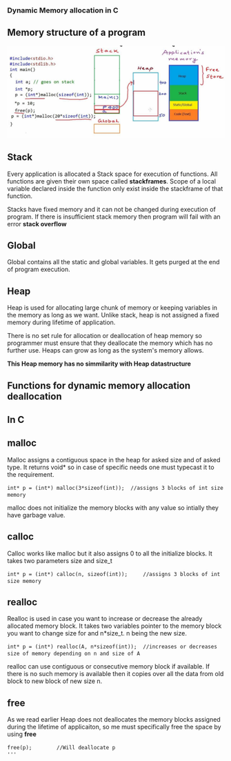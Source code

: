 ### Dynamic Memory allocation in C

## Memory structure of a program
![](memory-allo.png)

## Stack
Every application is allocated a Stack space for execution of functions. All functions are given their own space called **stackframes**. Scope of a local variable declared inside the function only exist inside the stackframe of that function.

Stacks have fixed memory and it can not be changed during execution of program. If there is insufficient stack memory then program will fail with an error **stack overflow**

## Global
Global contains all the static and global variables. It gets purged at the end of program execution.

## Heap
Heap is used for allocating large chunk of memory or keeping variables in the memory as long as we want. Unlike stack, heap is not assigned a fixed memory during lifetime of application.

There is no set rule for allocation or deallocation of heap memory so programmer must ensure that they deallocate the memory which has no further use. Heaps can grow as long as the system's memory allows.

**This Heap memory has no simmilarity with Heap datastructure**

## Functions for dynamic memory allocation deallocation

**In C**
-----------

## malloc
Malloc assigns a contiguous space in the heap for asked size and of asked type. It returns void* so in case of specific needs one must typecast it to the requirement.
```
int* p = (int*) malloc(3*sizeof(int)); 	//assigns 3 blocks of int size memory
```

malloc does not initialize the memory blocks with any value so intially they have garbage value.

## calloc
Calloc works like malloc but it also assigns 0 to all the initialize blocks. It takes two parameters size and size_t
```
int* p = (int*) calloc(n, sizeof(int)); 	//assigns 3 blocks of int size memory
```

## realloc
Realloc is used in case you want to increase or decrease the already allocated memory block. It takes two variables pointer to the memory block you want to change size for and n*size_t. n being the new size.
```
int* p = (int*) realloc(A, n*sizeof(int)); 	//increases or decreases size of memory depending on n and size of A
```

realloc can use contiguous or consecutive memory block if available. If there is no such memory is available then it copies over all the data from old block to new block of new size n.

## free
As we read earlier Heap does not deallocates the memory blocks assigned during the lifetime of applicaiton, so me must specifically free the space by using **free**

```
free(p);		//Will deallocate p 
'''

